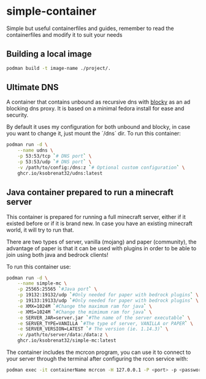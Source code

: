 # simple-container

Simple but useful containerfiles and guides,
 remember to read the containerfiles and
 modify it to suit your needs

## Building a local image

```sh
podman build -t image-name ./project/.
```

## Ultimate DNS

A container that contains unbound as recursive dns with
 [blocky](https://0xerr0r.github.io/blocky/) as an ad blocking
 dns proxy. It is based on a minimal fedora install for
 ease and security.

By default it uses my configuration for both unbound and blocky,
 in case you want to change it, just mount the ´/dns´ dir.
 To run this container:

```sh
podman run -d \
    --name udns \
    -p 53:53/tcp `# DNS port` \
    -p 53:53/udp `# DNS port` \
    -v /path/to/config:/dns:z `# Optional custom configuration` \
    ghcr.io/ksobrenat32/udns:latest

```

## Java container prepared to run a minecraft server

This container is prepared for running a full
 minecraft server, either if it existed before or
 if it is brand new. In case you have an existing
 minecraft world, it will try to run that.

There are two types of server, vanilla (mojang) and
 paper (community), the advantage of paper is that
 it can be used with plugins in order to be able to
 join using both java and bedrock clients!

To run this container use:

```sh
podman run -d \
    --name simple-mc \
    -p 25565:25565 `#Java port` \
    -p 19132:19132/udp `#Only needed for paper with bedrock plugins` \
    -p 19133:19133/udp `#Only needed for paper with bedrock plugins` \
    -e XMX=1024M `#Change the maximum ram for java` \
    -e XMS=1024M `#Change the mimimum ram for java` \
    -e SERVER_JAR=server.jar `#The name of the server executable` \
    -e SERVER_TYPE=VANILLA `#The type of server, VANILLA or PAPER` \
    -e SERVER_VERSION=LATEST `# The version (ie. 1.14.3)` \
    -v /path/to/server/data:/data:z \
    ghcr.io/ksobrenat32/simple-mc:latest
```

The container includes the mcrcon program, you can
use it to connect to your server through the terminal
after configuring the rcon service with:

```sh
podman exec -it containerName mcrcon -H 127.0.0.1 -P <port> -p <password> -t
```
